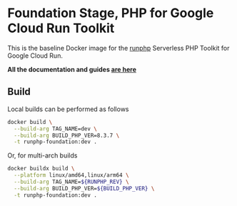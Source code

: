 # Foundation Stage, PHP for Google Cloud Run Toolkit

This is the baseline Docker image for the [runphp](https://github.com/thinkfluent/runphp) Serverless PHP Toolkit for Google Cloud Run.

**All the documentation and guides [are here](https://github.com/thinkfluent/runphp)**

## Build
Local builds can be performed as follows

```bash
docker build \
  --build-arg TAG_NAME=dev \
  --build-arg BUILD_PHP_VER=8.3.7 \
  -t runphp-foundation:dev .
```

Or, for multi-arch builds
```bash
docker buildx build \
  --platform linux/amd64,linux/arm64 \
  --build-arg TAG_NAME=${RUNPHP_REV} \
  --build-arg BUILD_PHP_VER=${BUILD_PHP_VER} \
  -t runphp-foundation:dev .
```